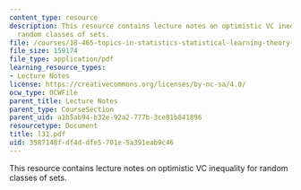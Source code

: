 ```yaml
---
content_type: resource
description: This resource contains lecture notes on optimistic VC inequality for
  random classes of sets.
file: /courses/18-465-topics-in-statistics-statistical-learning-theory-spring-2007/3587148fdf4ddfe5701e5a391eab9c46_l31.pdf
file_size: 159174
file_type: application/pdf
learning_resource_types:
- Lecture Notes
license: https://creativecommons.org/licenses/by-nc-sa/4.0/
ocw_type: OCWFile
parent_title: Lecture Notes
parent_type: CourseSection
parent_uid: a1b5ab94-b32e-92a2-777b-3ce81b841896
resourcetype: Document
title: l31.pdf
uid: 3587148f-df4d-dfe5-701e-5a391eab9c46
---
```

This resource contains lecture notes on optimistic VC inequality for random classes of sets.